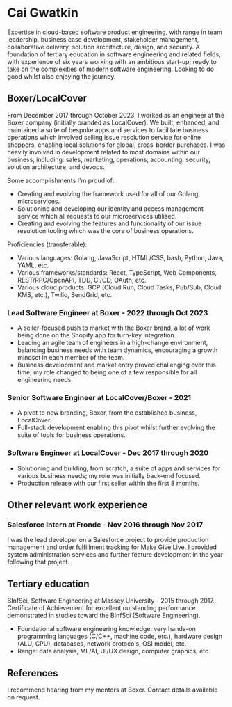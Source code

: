 # Cai Gwatkin

Expertise in cloud-based software product engineering, with range in team leadership, business case development, stakeholder management, collaborative delivery, solution architecture, design, and security.
A foundation of tertiary education in software engineering and related fields, with experience of six years working with an ambitious start-up; ready to take on the complexities of modern software engineering.
Looking to do good whilst also enjoying the journey.

## Boxer/LocalCover

From December 2017 through October 2023, I worked as an engineer at the Boxer company (initially branded as LocalCover).
We built, enhanced, and maintained a suite of bespoke apps and services to facilitate business operations which involved selling issue resolution service for online shoppers, enabling local solutions for global, cross-border purchases.
I was heavily involved in development related to most domains within our business, including: sales, marketing, operations, accounting, security, solution architecture, and devops.

Some accomplishments I'm proud of:

- Creating and evolving the framework used for all of our Golang microservices.
- Solutioning and developing our identity and access management service which all requests to our microservices utilised.
- Creating and evolving the features and functionality of our issue resulotion tooling which was the core of business operations.

Proficiencies (transferable):

- Various languages: Golang, JavaScript, HTML/CSS, bash, Python, Java, YAML, etc.
- Various frameworks/standards: React, TypeScript, Web Components, REST/RPC/OpenAPI, TDD, CI/CD, OAuth, etc.
- Various cloud products: GCP (Cloud Run, Cloud Tasks, Pub/Sub, Cloud KMS, etc.), Twilio, SendGrid, etc.

### Lead Software Engineer at Boxer - 2022 through Oct 2023

- A seller-focused push to market with the Boxer brand, a lot of work being done on the Shopify app for turn-key integration.
- Leading an agile team of engineers in a high-change environment, balancing business needs with team dynamics, encouraging a growth mindset in each member of the team.
- Business development and market entry proved challenging over this time; my role changed to being one of a few responsible for all engineering needs.

### Senior Software Engineer at LocalCover/Boxer - 2021

- A pivot to new branding, Boxer, from the established business, LocalCover.
- Full-stack development enabling this pivot whilst further evolving the suite of tools for business operations.

### Software Engineer at LocalCover - Dec 2017 through 2020

- Solutioning and building, from scratch, a suite of apps and services for various business needs; my role was initially back-end focused.
- Production release with our first seller within the first 8 months.

## Other relevant work experience

### Salesforce Intern at Fronde - Nov 2016 through Nov 2017

I was the lead developer on a Salesforce project to provide production management and order fulfillment tracking for Make Give Live. I provided system administration services and further feature development in the year following that project.

## Tertiary education

BInfSci, Software Engineering at Massey University - 2015 through 2017.
Certificate of Achievement for excellent outstanding performance demonstrated in studies toward the BInfSci (Software Engineering).

- Foundational software engineering knowledge: very hands-on programming languages (C/C++, machine code, etc.), hardware design (ALU, CPU), databases, network protocols, OSI model, etc.
- Range: data analysis, ML/AI, UI/UX design, computer graphics, etc.

## References

I recommend hearing from my mentors at Boxer.
Contact details available on request.
